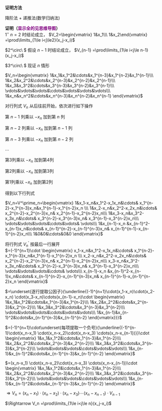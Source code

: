 **证明方法**  
  
降阶法 $+$ 递推法(数学归纳法)  
  
  
  
**证明（<font color=purple>显示全的见思维导图</font>）**  
 $1^\circ\ n=2$ 时结论成立， $V_2=\begin{vmatrix}  
1&x_1\\\ 1&x_2\end{vmatrix}  
=\prod\limits_{1\le i<j\le2}(x_j-x_i)$   
  
 $2^\circ\ $ 假设 $n-1$ 时结论成立， $V_{n-1}  
=\prod\limits_{1\le i<j\le n-1}(x_j-x_i)$   
  
 $3^\circ\ $ 现证 $n$ 情形  
  
 $V_n=\begin{vmatrix}  
1&x_1&x_1^2&\cdots&x_1^{n-3}&x_1^{n-2}&x_1^{n-1}\\\   
1&x_2&x_2^2&\cdots&x_2^{n-3}&x_2^{n-2}&x_2^{n-1}\\\   
1&x_3&x_3^2&\cdots&x_3^{n-3}&x_3^{n-2}&x_3^{n-1}\\\   
\vdots&\vdots&\vdots&\cdots&\vdots&\vdots&\vdots\\\   
1&x_n&x_n^2&\cdots&x_n^{n-3}&x_n^{n-2}&x_n^{n-1}  
\end{vmatrix}$   
  
对行列式 $V_n$ 从后往前开始，依次进行如下操作  
  
第 $n-1$ 列乘以 $-x_n$ 加到第 $n$ 列  
  
第 $n-2$ 列乘以 $-x_n$ 加到第 $n-1$ 列  
  
第 $n-3$ 列乘以 $-x_n$ 加到第 $n-2$ 列  
  
 $\cdots$   
  
第3列乘以 $-x_n$ 加到第4列  
  
第2列乘以 $-x_n$ 加到第3列  
  
第1列乘以 $-x_n$ 加到第2列  
  
得到以下行列式  
  
 $V_n=V^\prime_n=\begin{vmatrix}  
1&x_1-x_n&x_1^2-x_1x_n&\cdots&  
x_1^{n-2}-x_1^{n-3}x_n&x_1^{n-1}-x_1^{n-2}x_n  
\\\   
1&x_2-x_n&x_2^2-x_2x_n&\cdots&  
x_2^{n-2}-x_2^{n-3}x_n&  
x_2^{n-1}-x_2^{n-2}x_n\\\   
1&x_3-x_n&x_3^2-x_3x_n&\cdots&  
x_3^{n-2}-x_3^{n-3}x_n&  
x_3^{n-1}-x_3^{n-2}x_n\\\   
\vdots&\vdots&\vdots&\cdots&\vdots&  
\vdots\\\   
1&x_{n-1}-x_n  
&x_{n-1}^2-x_{n-1}x_n&\cdots&  
x_{n-1}^{n-2}-x_{n-1}^{n-3}x_n&  
x_{n-1}^{n-1}-x_{n-1}^{n-2}x_n\\\   
1&0&0&\cdots&0&0  
\end{vmatrix}$   
  
将行列式 $V^\prime_n$ 按最后一行展开  
 $=(-1)^{n+1}\cdot  
\begin{vmatrix}  
x_1-x_n&x_1^2-x_1x_n&\cdots&  
x_1^{n-2}-x_1^{n-3}x_n&x_1^{n-1}-x_1^{n-2}x_n  
\\\   
x_2-x_n&x_2^2-x_2x_n&\cdots&  
x_2^{n-2}-x_2^{n-3}x_n&  
x_2^{n-1}-x_2^{n-2}x_n\\\   
x_3-x_n&x_3^2-x_3x_n&\cdots&  
x_3^{n-2}-x_3^{n-3}x_n&  
x_3^{n-1}-x_3^{n-2}x_n\\\   
\vdots&\vdots&\vdots&\cdots&  
\vdots\\\   
x_{n-1}-x_n  
&x_{n-1}^2-x_{n-1}x_n&\cdots&  
x_{n-1}^{n-2}-x_{n-1}^{n-3}x_n&  
x_{n-1}^{n-1}-x_{n-1}^{n-2}x_n  
\end{vmatrix}$   
  
 $=\underset{逐行提取公因子}{\underline{(-1)^{n+1}\cdot(x_1-x_n)\cdot(x_2-x_n)  
\cdot(x_3-x_n)\cdots(x_{n-1}-x_n)\cdot  
\begin{vmatrix}  
1&x_1&x_1^2&\cdots&x_1^{n-3}&x_1^{n-2}\\\   
1&x_2&x_2^2&\cdots&x_2^{n-3}&x_2^{n-2}\\\   
1&x_3&x_3^2&\cdots&x_3^{n-3}&x_3^{n-2}\\\   
\vdots&\vdots&\vdots&\cdots&\vdots&\vdots\\\   
1&x_{n-1}&x_{n-1}^2&\cdots&x_{n-1}^{n-3}&x_{n-1}^{n-2}  
\end{vmatrix}}}$   
  
 $=(-1)^{n+1}\cdot\underset{每项提取一个负号}{\underline{(-1)^{n-1}\cdot(x_n-x_1)  
\cdot(x_n-x_2)\cdot(x_n-x_3)  
\cdots(x_n-x_{n-1})}}\cdot  
\begin{vmatrix}  
1&x_1&x_1^2&\cdots&x_1^{n-3}&x_1^{n-2}\\\   
1&x_2&x_2^2&\cdots&x_2^{n-3}&x_2^{n-2}\\\   
1&x_3&x_3^2&\cdots&x_3^{n-3}&x_3^{n-2}\\\   
\vdots&\vdots&\vdots&\cdots&\vdots&\vdots\\\   
1&x_{n-1}&x_{n-1}^2&\cdots&x_{n-1}^{n-3}&x_{n-1}^{n-2}  
\end{vmatrix}$   
  
 $=(x_n-x_1)  
\cdot(x_n-x_2)\cdot(x_n-x_3)  
\cdots(x_n-x_{n-1})\cdot  
\begin{vmatrix}  
1&x_1&x_1^2&\cdots&x_1^{n-3}&x_1^{n-2}\\\   
1&x_2&x_2^2&\cdots&x_2^{n-3}&x_2^{n-2}\\\   
1&x_3&x_3^2&\cdots&x_3^{n-3}&x_3^{n-2}\\\   
\vdots&\vdots&\vdots&\cdots&\vdots&\vdots\\\   
1&x_{n-1}&x_{n-1}^2&\cdots&x_{n-1}^{n-3}&x_{n-1}^{n-2}  
\end{vmatrix}$   
  
 $\Rightarrow V_n  
=(x_n-x_1)\cdot(x_n-x_2)\cdot(x_n-x_3)  
\cdots(x_n-x_{n-1})\cdot V_{n-1}$   
  
 $\Rightarrow V_n  
=\prod\limits_{1\le i<j\le n}(x_j-x_i)$   
